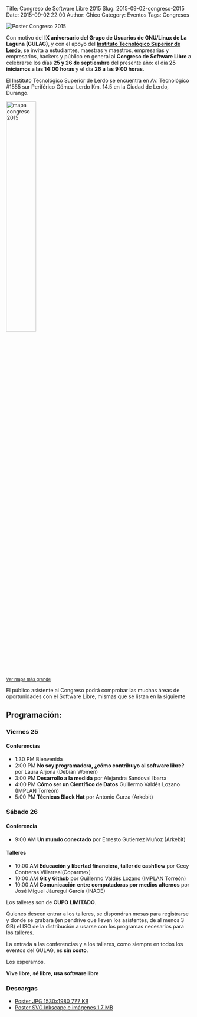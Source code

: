 Title: Congreso de Software Libre 2015
Slug: 2015-09-02-congreso-2015
Date: 2015-09-02 22:00
Author: Chico
Category: Eventos
Tags: Congresos


![Poster Congreso 2015]({attach}2015-09-25-congreso-2015/gulag-congreso-2015-poster-small.jpg)

Con motivo del **IX aniversario del Grupo de Usuarios de GNU/Linux de La Laguna (GULAG)**, y con el apoyo del **[Instituto Tecnológico Superior de Lerdo](http://itslerdo.edu.mx/)**, se invita a estudiantes, maestras y maestros, empresarias y empresarios, hackers y público en general al **Congreso de Software Libre** a celebrarse los días **25 y 26 de septiembre** del presente año: el día **25 iniciamos a las 14:00 horas** y el día **26 a las 9:00 horas**.

El Instituto Tecnológico Superior de Lerdo se encuentra en Av. Tecnológico #1555 sur Periférico Gómez-Lerdo Km. 14.5 en la Ciudad de Lerdo, Durango.

<a href="http://www.openstreetmap.org/#map=15/25.5464/-103.5435">
<img class="img-responsive" style="width:40%;height:auto;margin-right:12px;" src="2015-09-25-congreso-2015/OSM-ITSL.png" alt="mapa congreso 2015" width="425" height="350">
</a><br/>
<small><a href="http://www.openstreetmap.org/#map=16/25.5352/-103.4467">Ver mapa más grande</a></small>

El público asistente al Congreso podrá comprobar las muchas áreas de oportunidades con el Software Libre, mismas que se listan en la siguiente

## Programación:

### Viernes 25

#### Conferencias

+ 1:30 PM Bienvenida
+ 2:00 PM **No soy programadora, ¿cómo contribuyo al software libre?** por Laura Arjona (Debian Women)
+ 3:00 PM **Desarrollo a la medida** por Alejandra Sandoval Ibarra
+ 4:00 PM **Cómo ser un Científico de Datos** Guillermo Valdés Lozano (IMPLAN Torreón)
+ 5:00 PM **Técnicas Black Hat** por Antonio Gurza (Arkebit)

### Sábado 26

#### Conferencia

+  9:00 AM **Un mundo conectado** por Ernesto Gutierrez Muñoz (Arkebit)

#### Talleres

+ 10:00 AM **Educación y libertad financiera, taller de cashflow** por Cecy Contreras Villarreal(Coparmex)
+ 10:00 AM **Git y Github** por Guillermo Valdés Lozano (IMPLAN Torreón)
+ 10:00 AM **Comunicación entre computadoras por medios alternos** por José Miguel Jáuregui García (INAOE)

Los talleres son de **CUPO LIMITADO**.

Quienes deseen entrar a los talleres, se dispondran mesas para registrarse y donde se grabará (en pendrive que lleven los asistentes, de al menos 3 GB) el ISO de la distribución a usarse con los programas necesarios para los talleres.

La entrada a las conferencias y a los talleres, como siempre en todos los eventos del GULAG, es **sin costo**.

Los esperamos.

**Vive libre, sé libre, usa software libre**

### Descargas

* [Poster JPG 1530x1980 777 KB]({attach}2015-09-25-congreso-2015/gulag-congreso-2015-poster.jpg)
* [Poster SVG Inkscape e imágenes 1.7 MB]({attach}2015-09-25-congreso-2015/gulag-congreso-2015-poster.tar.gz)
